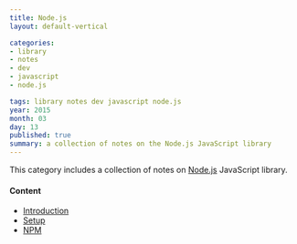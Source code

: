 ```yaml
---
title: Node.js
layout: default-vertical

categories:
- library
- notes
- dev
- javascript
- node.js

tags: library notes dev javascript node.js
year: 2015
month: 03
day: 13
published: true
summary: a collection of notes on the Node.js JavaScript library
---
```


This category includes a collection of notes on [Node.js](https://nodejs.org) JavaScript library.

#### Content
* [Introduction](/library/notes/node-intro/)
* [Setup](/library/notes/node-setup/)
* [NPM](/library/notes/node-npm/)
